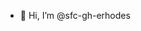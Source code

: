 - 👋 Hi, I’m @sfc-gh-erhodes

<!---
sfc-gh-erhodes/sfc-gh-erhodes is a ✨ special ✨ repository because its `README.md` (this file) appears on your GitHub profile.
You can click the Preview link to take a look at your changes.
--->
